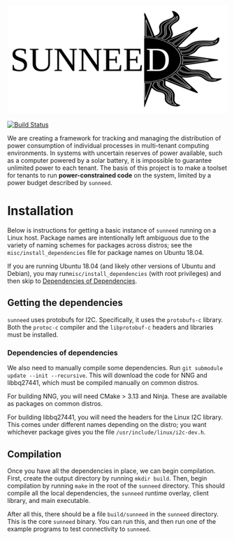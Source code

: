 [![Sunny D Logo](res/logo.svg)](res/logo.svg)
<!-- I'm sorry everyone but I spell it that way so that screen readers will say it correctly. This spelling is
   - not endorsed in any way by the sunneed development team. -->

[![Build Status](https://dev.azure.com/gwsystems/sunneed/_apis/build/status/gwsystems.sunneed?branchName=master)](https://dev.azure.com/gwsystems/sunneed/_build/latest?definitionId=3&branchName=master)

We are creating a framework for tracking and managing the distribution of power consumption of individual processes in
multi-tenant computing environments. In systems with uncertain reserves of power available, such as a computer powered
by a solar battery, it is impossible to guarantee unlimited power to each tenant. The basis of this project is to make a
toolset for tenants to run **power-constrained code** on the system, limited by a power budget described by `sunneed`.

# Installation

Below is instructions for getting a basic instance of `sunneed` running on a Linux host. Package names are intentionally
left ambiguous due to the variety of naming schemes for packages across distros; see the `misc/install_dependencies`
file for package names on Ubuntu 18.04.

If you are running Ubuntu 18.04 (and likely other versions of Ubuntu and Debian), you may run`misc/install_dependencies` 
(with root privileges) and then skip to [Dependencies of Dependencies](#dependencies-of-dependencies).

## Getting the dependencies

`sunneed` uses protobufs for I2C. Specifically, it uses the `protobufs-c` library. Both the `protoc-c` compiler and the
`libprotobuf-c` headers and libraries must be installed.

### Dependencies of dependencies

We also need to manually compile some dependencies. Run `git submodule update --init --recursive`. This will download
the code for NNG and libbq27441, which must be compiled manually on common distros.

For building NNG, you will need CMake > 3.13 and Ninja. These are available as packages on common distros.

For building libbq27441, you will need the headers for the Linux I2C library. This comes under different names depending
on the distro; you want whichever package gives you the file `/usr/include/linux/i2c-dev.h`.

## Compilation

Once you have all the dependencies in place, we can begin compilation. First, create the output directory by running
`mkdir build`. Then, begin compilation by running `make` in the root of the `sunneed` directory. This should compile all
the local dependencies, the `sunneed` runtime overlay, client library, and main executable.

After all this, there should be a file `build/sunneed` in the `sunneed` directory. This is the core `sunneed` binary.
You can run this, and then run one of the example programs to test connectivity to `sunneed`.

<!-- vim: set tw=120: -->
